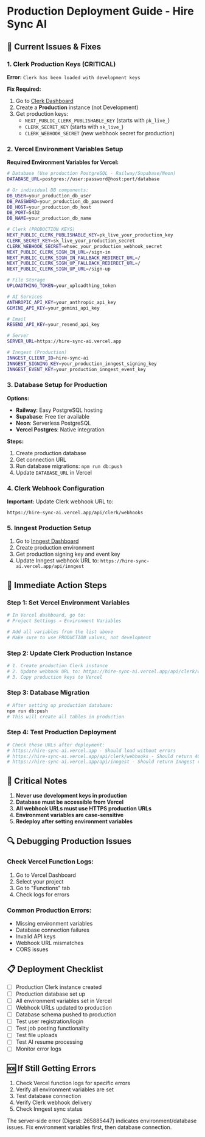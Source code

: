 # Production Deployment Guide - Hire Sync AI

## 🚨 Current Issues & Fixes

### 1. Clerk Production Keys (CRITICAL)
**Error:** `Clerk has been loaded with development keys`

**Fix Required:**
1. Go to [Clerk Dashboard](https://dashboard.clerk.com)
2. Create a **Production** instance (not Development)
3. Get production keys:
   - `NEXT_PUBLIC_CLERK_PUBLISHABLE_KEY` (starts with `pk_live_`)
   - `CLERK_SECRET_KEY` (starts with `sk_live_`)
   - `CLERK_WEBHOOK_SECRET` (new webhook secret for production)

### 2. Vercel Environment Variables Setup

**Required Environment Variables for Vercel:**

```bash
# Database (Use production PostgreSQL - Railway/Supabase/Neon)
DATABASE_URL=postgres://user:password@host:port/database

# Or individual DB components:
DB_USER=your_production_db_user
DB_PASSWORD=your_production_db_password
DB_HOST=your_production_db_host
DB_PORT=5432
DB_NAME=your_production_db_name

# Clerk (PRODUCTION KEYS)
NEXT_PUBLIC_CLERK_PUBLISHABLE_KEY=pk_live_your_production_key
CLERK_SECRET_KEY=sk_live_your_production_secret
CLERK_WEBHOOK_SECRET=whsec_your_production_webhook_secret
NEXT_PUBLIC_CLERK_SIGN_IN_URL=/sign-in
NEXT_PUBLIC_CLERK_SIGN_IN_FALLBACK_REDIRECT_URL=/
NEXT_PUBLIC_CLERK_SIGN_UP_FALLBACK_REDIRECT_URL=/
NEXT_PUBLIC_CLERK_SIGN_UP_URL=/sign-up

# File Storage
UPLOADTHING_TOKEN=your_uploadthing_token

# AI Services
ANTHROPIC_API_KEY=your_anthropic_api_key
GEMINI_API_KEY=your_gemini_api_key

# Email
RESEND_API_KEY=your_resend_api_key

# Server
SERVER_URL=https://hire-sync-ai.vercel.app

# Inngest (Production)
INNGEST_CLIENT_ID=hire-sync-ai
INNGEST_SIGNING_KEY=your_production_inngest_signing_key
INNGEST_EVENT_KEY=your_production_inngest_event_key
```

### 3. Database Setup for Production

**Options:**
- **Railway**: Easy PostgreSQL hosting
- **Supabase**: Free tier available
- **Neon**: Serverless PostgreSQL
- **Vercel Postgres**: Native integration

**Steps:**
1. Create production database
2. Get connection URL
3. Run database migrations: `npm run db:push`
4. Update `DATABASE_URL` in Vercel

### 4. Clerk Webhook Configuration

**Important:** Update Clerk webhook URL to:
```
https://hire-sync-ai.vercel.app/api/clerk/webhooks
```

### 5. Inngest Production Setup

1. Go to [Inngest Dashboard](https://app.inngest.com)
2. Create production environment
3. Get production signing key and event key
4. Update Inngest webhook URL to: `https://hire-sync-ai.vercel.app/api/inngest`

## 🔧 Immediate Action Steps

### Step 1: Set Vercel Environment Variables
```bash
# In Vercel dashboard, go to:
# Project Settings → Environment Variables

# Add all variables from the list above
# Make sure to use PRODUCTION values, not development
```

### Step 2: Update Clerk Production Instance
```bash
# 1. Create production Clerk instance
# 2. Update webhook URL to: https://hire-sync-ai.vercel.app/api/clerk/webhooks
# 3. Copy production keys to Vercel
```

### Step 3: Database Migration
```bash
# After setting up production database:
npm run db:push
# This will create all tables in production
```

### Step 4: Test Production Deployment
```bash
# Check these URLs after deployment:
# https://hire-sync-ai.vercel.app - Should load without errors
# https://hire-sync-ai.vercel.app/api/clerk/webhooks - Should return 405 Method Not Allowed
# https://hire-sync-ai.vercel.app/api/inngest - Should return Inngest response
```

## 🚨 Critical Notes

1. **Never use development keys in production**
2. **Database must be accessible from Vercel**
3. **All webhook URLs must use HTTPS production URLs**
4. **Environment variables are case-sensitive**
5. **Redeploy after setting environment variables**

## 🔍 Debugging Production Issues

### Check Vercel Function Logs:
1. Go to Vercel Dashboard
2. Select your project
3. Go to "Functions" tab
4. Check logs for errors

### Common Production Errors:
- Missing environment variables
- Database connection failures
- Invalid API keys
- Webhook URL mismatches
- CORS issues

## 📋 Deployment Checklist

- [ ] Production Clerk instance created
- [ ] Production database set up
- [ ] All environment variables set in Vercel
- [ ] Webhook URLs updated to production
- [ ] Database schema pushed to production
- [ ] Test user registration/login
- [ ] Test job posting functionality
- [ ] Test file uploads
- [ ] Test AI resume processing
- [ ] Monitor error logs

## 🆘 If Still Getting Errors

1. Check Vercel function logs for specific errors
2. Verify all environment variables are set
3. Test database connection
4. Verify Clerk webhook delivery
5. Check Inngest sync status

The server-side error (Digest: 265885447) indicates environment/database issues. Fix environment variables first, then database connection.